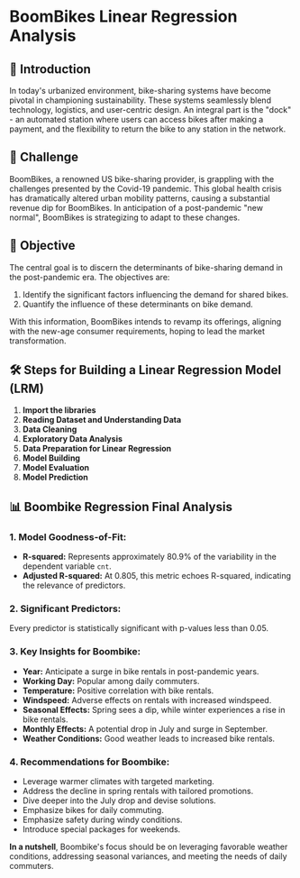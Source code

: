# BoomBikes Linear Regression Analysis

## 🌆 Introduction

In today's urbanized environment, bike-sharing systems have become pivotal in championing sustainability. These systems seamlessly blend technology, logistics, and user-centric design. An integral part is the "dock" - an automated station where users can access bikes after making a payment, and the flexibility to return the bike to any station in the network.

## 🚴 Challenge

BoomBikes, a renowned US bike-sharing provider, is grappling with the challenges presented by the Covid-19 pandemic. This global health crisis has dramatically altered urban mobility patterns, causing a substantial revenue dip for BoomBikes. In anticipation of a post-pandemic "new normal", BoomBikes is strategizing to adapt to these changes.

## 🎯 Objective

The central goal is to discern the determinants of bike-sharing demand in the post-pandemic era. The objectives are:

1. Identify the significant factors influencing the demand for shared bikes.
2. Quantify the influence of these determinants on bike demand.

With this information, BoomBikes intends to revamp its offerings, aligning with the new-age consumer requirements, hoping to lead the market transformation.

## 🛠 Steps for Building a Linear Regression Model (LRM)

1. **Import the libraries**
2. **Reading Dataset and Understanding Data**
3. **Data Cleaning**
4. **Exploratory Data Analysis**
5. **Data Preparation for Linear Regression**
6. **Model Building**
7. **Model Evaluation**
8. **Model Prediction**

## 📊 Boombike Regression Final Analysis

### 1. Model Goodness-of-Fit:

- **R-squared:** Represents approximately 80.9% of the variability in the dependent variable `cnt`.
- **Adjusted R-squared:** At 0.805, this metric echoes R-squared, indicating the relevance of predictors.

### 2. Significant Predictors:

Every predictor is statistically significant with p-values less than 0.05.

### 3. Key Insights for Boombike:

- **Year:** Anticipate a surge in bike rentals in post-pandemic years.
- **Working Day:** Popular among daily commuters.
- **Temperature:** Positive correlation with bike rentals.
- **Windspeed:** Adverse effects on rentals with increased windspeed.
- **Seasonal Effects:** Spring sees a dip, while winter experiences a rise in bike rentals.
- **Monthly Effects:** A potential drop in July and surge in September.
- **Weather Conditions:** Good weather leads to increased bike rentals.

### 4. Recommendations for Boombike:

- Leverage warmer climates with targeted marketing.
- Address the decline in spring rentals with tailored promotions.
- Dive deeper into the July drop and devise solutions.
- Emphasize bikes for daily commuting.
- Emphasize safety during windy conditions.
- Introduce special packages for weekends.

**In a nutshell**, Boombike's focus should be on leveraging favorable weather conditions, addressing seasonal variances, and meeting the needs of daily commuters.

